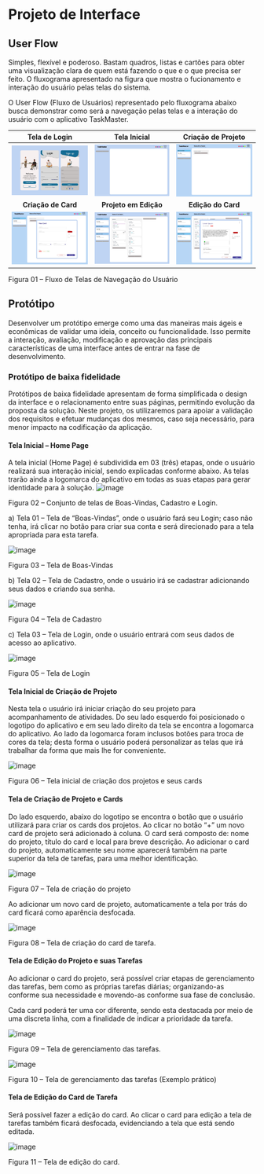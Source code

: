 
# Projeto de Interface

## User Flow
Simples, flexível e poderoso. Bastam quadros, listas e cartões para obter uma visualização clara de quem está fazendo o que e o que precisa ser feito.
O fluxograma apresentado na figura que mostra o fucionamento e interação do usuário pelas telas do sistema.

O User Flow (Fluxo de Usuários) representado pelo fluxograma abaixo busca demonstrar como será a navegação pelas telas e a interação do usuário com o aplicativo TaskMaster.

| Tela de Login                          | Tela Inicial                         | Criação de Projeto                           |
|:-----------------------------:|:-----------------------------:|:-----------------------------:|
| **![Login Screen](https://github.com/ICEI-PUC-Minas-PMV-ADS/pmv-ads-2023-2-e1-proj-web-t13-taskmaster/raw/main/documentos/img/UserFlow%2011.jpg)** | **![Clean Screen](https://github.com/ICEI-PUC-Minas-PMV-ADS/pmv-ads-2023-2-e1-proj-web-t13-taskmaster/raw/main/documentos/img/UserFlow%2013.jpg)** | **![First Project Screen](https://github.com/ICEI-PUC-Minas-PMV-ADS/pmv-ads-2023-2-e1-proj-web-t13-taskmaster/raw/main/documentos/img/UserFlow%2012.png)** |
| **Criação de Card**                          | **Projeto em Edição**                         | **Edição do Card**                           |
| **![New Card Screen](https://github.com/ICEI-PUC-Minas-PMV-ADS/pmv-ads-2023-2-e1-proj-web-t13-taskmaster/raw/main/documentos/img/UserFlow%208.jpg)** | **![Edit Screen](https://github.com/ICEI-PUC-Minas-PMV-ADS/pmv-ads-2023-2-e1-proj-web-t13-taskmaster/raw/main/documentos/img/UserFlow%205.jpg)** | **![Card Editing Screen](https://github.com/ICEI-PUC-Minas-PMV-ADS/pmv-ads-2023-2-e1-proj-web-t13-taskmaster/raw/main/documentos/img/User%20Flow%2010.jpg)** |




Figura 01 – Fluxo de Telas de Navegação do Usuário

## Protótipo

Desenvolver um protótipo emerge como uma das maneiras mais ágeis e econômicas de validar uma ideia, conceito ou funcionalidade. Isso permite a interação, avaliação, modificação e aprovação das principais características de uma interface antes de entrar na fase de desenvolvimento. 

### Protótipo de baixa fidelidade

Protótipos de baixa fidelidade apresentam de forma simplificada o design da interface e o relacionamento entre suas páginas, permitindo evolução da proposta da solução. Neste projeto, os utilizaremos para apoiar a validação dos requisitos e efetuar mudanças dos mesmos, caso seja necessário, para menor impacto na codificação da aplicação.

#### Tela Inicial – Home Page

A tela inicial (Home Page) é subdividida em 03 (três) etapas, onde o usuário realizará sua interação inicial, sendo explicadas conforme abaixo.
As telas trarão ainda a logomarca do aplicativo em todas as suas etapas para gerar identidade para à solução.
![image](https://github.com/ICEI-PUC-Minas-PMV-ADS/pmv-ads-2023-2-e1-proj-web-t13-taskmaster/assets/145122642/8c42ee9a-bbfc-4692-bec0-fdba6966b77e)

Figura 02 – Conjunto de telas de Boas-Vindas, Cadastro e Login.

a)	Tela 01 – Tela de “Boas-Vindas”, onde o usuário fará seu Login; caso não tenha, irá clicar no botão para criar sua conta e será direcionado para a tela apropriada para esta tarefa.

![image](https://github.com/ICEI-PUC-Minas-PMV-ADS/pmv-ads-2023-2-e1-proj-web-t13-taskmaster/assets/145122642/b45b15c3-a2da-4f6a-a05a-b2364f7d8c04)

Figura 03 – Tela de Boas-Vindas

b)	Tela 02 – Tela de Cadastro, onde o usuário irá se cadastrar adicionando seus dados e criando sua senha.

 ![image](https://github.com/ICEI-PUC-Minas-PMV-ADS/pmv-ads-2023-2-e1-proj-web-t13-taskmaster/assets/145122642/693312ec-6e88-4afd-b096-89510cad44ec)

Figura 04 – Tela de Cadastro

c)	Tela 03 – Tela de Login, onde o usuário entrará com seus dados de acesso ao aplicativo.

  ![image](https://github.com/ICEI-PUC-Minas-PMV-ADS/pmv-ads-2023-2-e1-proj-web-t13-taskmaster/assets/145122642/5fd5ec68-685a-4a49-b258-36db8f43fa0f)
  
Figura 05 – Tela de Login

#### Tela Inicial de Criação de Projeto

Nesta tela o usuário irá iniciar criação do seu projeto para acompanhamento de atividades. 
Do seu lado esquerdo foi posicionado o logotipo do aplicativo e em seu lado direito da tela se encontra a logomarca do aplicativo. Ao lado da logomarca foram inclusos botões para troca de cores da tela; desta forma o usuário poderá personalizar as telas que irá trabalhar da forma que mais lhe for conveniente. 

 ![image](https://github.com/ICEI-PUC-Minas-PMV-ADS/pmv-ads-2023-2-e1-proj-web-t13-taskmaster/assets/145122642/97186612-d595-4d6d-aa43-23916d186937)

Figura 06 – Tela inicial de criação dos projetos e seus cards

#### Tela de Criação de Projeto e Cards

Do lado esquerdo, abaixo do logotipo se encontra o botão que o usuário utilizará para criar os cards dos projetos. Ao clicar no botão “+” um novo card de projeto será adicionado à coluna. O card será composto de: nome do projeto, título do card e local para breve descrição.
Ao adicionar o card do projeto, automaticamente seu nome aparecerá também na parte superior da tela de tarefas, para uma melhor identificação.

 ![image](https://github.com/ICEI-PUC-Minas-PMV-ADS/pmv-ads-2023-2-e1-proj-web-t13-taskmaster/assets/145122642/e60f91be-4980-4b55-a721-d6e2b1f1e54c)

Figura 07 – Tela de criação do projeto 

Ao adicionar um novo card de projeto, automaticamente a tela por trás do card ficará como aparência desfocada.

 ![image](https://github.com/ICEI-PUC-Minas-PMV-ADS/pmv-ads-2023-2-e1-proj-web-t13-taskmaster/assets/145122642/b40aa85d-1234-48a7-bf50-02265fdcf640)

Figura 08 – Tela de criação do card de tarefa.

#### Tela de Edição do Projeto e suas Tarefas

Ao adicionar o card do projeto, será possível criar etapas de gerenciamento das tarefas, bem como as próprias tarefas diárias; organizando-as conforme sua necessidade e movendo-as conforme sua fase de conclusão. 

Cada card poderá ter uma cor diferente, sendo esta destacada por meio de uma discreta linha, com a finalidade de indicar a prioridade da tarefa.

![image](https://github.com/ICEI-PUC-Minas-PMV-ADS/pmv-ads-2023-2-e1-proj-web-t13-taskmaster/assets/145122642/6af6a182-f6a5-450f-82df-8f8ad22f0568)

Figura 09 – Tela de gerenciamento das tarefas.

 ![image](https://github.com/ICEI-PUC-Minas-PMV-ADS/pmv-ads-2023-2-e1-proj-web-t13-taskmaster/assets/145122642/25640260-21f3-491a-a12e-f47b81266867)

Figura 10 – Tela de gerenciamento das tarefas (Exemplo prático)

#### Tela de Edição do Card de Tarefa

Será possível fazer a edição do card. Ao clicar o card para edição a tela de tarefas também ficará desfocada, evidenciando a tela que está sendo editada.

 ![image](https://github.com/ICEI-PUC-Minas-PMV-ADS/pmv-ads-2023-2-e1-proj-web-t13-taskmaster/assets/145122642/999c0857-ac1a-4635-b876-2f4ffeac410e)

Figura 11 – Tela de edição do card.





